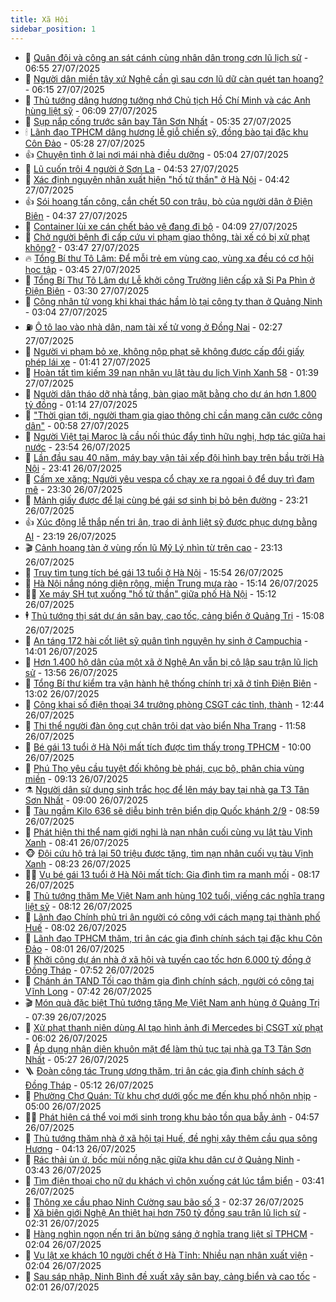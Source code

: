 ```yaml
---
title: Xã Hội
sidebar_position: 1
---
```


<!-- dantri-xa-hoi:START -->
- 🫣 [Quân đội và công an sát cánh cùng nhân dân trong cơn lũ lịch sử](https://dantri.com.vn/xa-hoi/quan-doi-va-cong-an-sat-canh-cung-nhan-dan-trong-con-lu-lich-su-20250727131819142.htm) - 06:55 27/07/2025
- 💼 [Người dân miền tây xứ Nghệ cần gì sau cơn lũ dữ càn quét tan hoang?](https://dantri.com.vn/xa-hoi/nguoi-dan-mien-tay-xu-nghe-can-gi-sau-con-lu-du-can-quet-tan-hoang-20250727120108592.htm) - 06:15 27/07/2025
- 🎊 [Thủ tướng dâng hương tưởng nhớ Chủ tịch Hồ Chí Minh và các Anh hùng liệt sỹ](https://dantri.com.vn/xa-hoi/thu-tuong-dang-huong-tuong-nho-chu-tich-ho-chi-minh-va-cac-anh-hung-liet-sy-20250727102645852.htm) - 06:09 27/07/2025
- 🙉 [Sụp nắp cống trước sân bay Tân Sơn Nhất](https://dantri.com.vn/xa-hoi/sup-nap-cong-truoc-san-bay-tan-son-nhat-20250727114810749.htm) - 05:35 27/07/2025
- 🕯 [Lãnh đạo TPHCM dâng hương lễ giỗ chiến sỹ, đồng bào tại đặc khu Côn Đảo](https://dantri.com.vn/xa-hoi/lanh-dao-tphcm-dang-huong-le-gio-chien-sy-dong-bao-tai-dac-khu-con-dao-20250727120808656.htm) - 05:28 27/07/2025
- 👍 [Chuyện tình ở lại nơi mái nhà điều dưỡng](https://dantri.com.vn/xa-hoi/chuyen-tinh-o-lai-noi-mai-nha-dieu-duong-20250726180716581.htm) - 05:04 27/07/2025
- 🤖 [Lũ cuốn trôi 4 người ở Sơn La](https://dantri.com.vn/xa-hoi/lu-cuon-troi-4-nguoi-o-son-la-20250727114921444.htm) - 04:53 27/07/2025
- 🙉 [Xác định nguyên nhân xuất hiện &quot;hố tử thần&quot; ở Hà Nội](https://dantri.com.vn/xa-hoi/xac-dinh-nguyen-nhan-xuat-hien-ho-tu-than-o-ha-noi-20250727113817216.htm) - 04:42 27/07/2025
- 👍 [Sói hoang tấn công, cắn chết 50 con trâu, bò của người dân ở Điện Biên](https://dantri.com.vn/xa-hoi/soi-hoang-tan-cong-can-chet-50-con-trau-bo-cua-nguoi-dan-o-dien-bien-20250727113352324.htm) - 04:37 27/07/2025
- 🗽 [Container lùi xe cán chết bảo vệ đang đi bộ](https://dantri.com.vn/xa-hoi/container-lui-xe-can-chet-bao-ve-dang-di-bo-20250727110543916.htm) - 04:09 27/07/2025
- 🗽 [Chở người bệnh đi cấp cứu vi phạm giao thông, tài xế có bị xử phạt không?](https://dantri.com.vn/xa-hoi/cho-nguoi-benh-di-cap-cuu-vi-pham-giao-thong-tai-xe-co-bi-xu-phat-khong-20250727103231069.htm) - 03:47 27/07/2025
- 🔥 [Tổng Bí thư Tô Lâm: Để mỗi trẻ em vùng cao, vùng xa đều có cơ hội học tập](https://dantri.com.vn/xa-hoi/tong-bi-thu-to-lam-de-moi-tre-em-vung-cao-vung-xa-deu-co-co-hoi-hoc-tap-20250727104453306.htm) - 03:45 27/07/2025
- 🦒 [Tổng Bí Thư Tô Lâm dự Lễ khởi công Trường liên cấp xã Si Pa Phìn ở Điện Biên](https://dantri.com.vn/xa-hoi/tong-bi-thu-to-lam-du-le-khoi-cong-truong-lien-cap-xa-si-pa-phin-o-dien-bien-20250727103024982.htm) - 03:30 27/07/2025
- 🧐 [Công nhân tử vong khi khai thác hầm lò tại công ty than ở Quảng Ninh](https://dantri.com.vn/xa-hoi/cong-nhan-tu-vong-khi-khai-thac-ham-lo-tai-cong-ty-than-o-quang-ninh-20250727094535523.htm) - 03:04 27/07/2025
- ⛽️ [Ô tô lao vào nhà dân, nam tài xế tử vong ở Đồng Nai](https://dantri.com.vn/xa-hoi/o-to-lao-vao-nha-dan-nam-tai-xe-tu-vong-o-dong-nai-20250727091943266.htm) - 02:27 27/07/2025
- 🚀 [Người vi phạm bỏ xe, không nộp phạt sẽ không được cấp đổi giấy phép lái xe](https://dantri.com.vn/xa-hoi/nguoi-vi-pham-bo-xe-khong-nop-phat-se-khong-duoc-cap-doi-giay-phep-lai-xe-20250727083540899.htm) - 01:41 27/07/2025
- 🦒 [Hoàn tất tìm kiếm 39 nạn nhân vụ lật tàu du lịch Vịnh Xanh 58](https://dantri.com.vn/xa-hoi/hoan-tat-tim-kiem-39-nan-nhan-vu-lat-tau-du-lich-vinh-xanh-58-20250727083152425.htm) - 01:39 27/07/2025
- 🦅 [Người dân tháo dỡ nhà tầng, bàn giao mặt bằng cho dự án hơn 1.800 tỷ đồng](https://dantri.com.vn/xa-hoi/nguoi-dan-thao-do-nha-tang-ban-giao-mat-bang-cho-du-an-hon-1800-ty-dong-20250726160707363.htm) - 01:14 27/07/2025
- 🚀 [&quot;Thời gian tới, người tham gia giao thông chỉ cần mang căn cước công dân&quot;](https://dantri.com.vn/xa-hoi/thoi-gian-toi-nguoi-tham-gia-giao-thong-chi-can-mang-can-cuoc-cong-dan-20250727075133990.htm) - 00:58 27/07/2025
- 🦅 [Người Việt tại Maroc là cầu nối thúc đẩy tình hữu nghị, hợp tác giữa hai nước](https://dantri.com.vn/xa-hoi/nguoi-viet-tai-maroc-la-cau-noi-thuc-day-tinh-huu-nghi-hop-tac-giua-hai-nuoc-20250727065432584.htm) - 23:54 26/07/2025
- 🤠 [Lần đầu sau 40 năm, máy bay vận tải xếp đội hình bay trên bầu trời Hà Nội](https://dantri.com.vn/xa-hoi/lan-dau-sau-40-nam-may-bay-van-tai-xep-doi-hinh-bay-tren-bau-troi-ha-noi-20250726141408458.htm) - 23:41 26/07/2025
- 💄 [Cấm xe xăng: Người yêu vespa cổ chạy xe ra ngoại ô để duy trì đam mê](https://dantri.com.vn/xa-hoi/cam-xe-xang-nguoi-yeu-vespa-co-chay-xe-ra-ngoai-o-de-duy-tri-dam-me-20250726204407964.htm) - 23:30 26/07/2025
- 🥷 [Mảnh giấy được để lại cùng bé gái sơ sinh bị bỏ bên đường](https://dantri.com.vn/xa-hoi/manh-giay-duoc-de-lai-cung-be-gai-so-sinh-bi-bo-ben-duong-20250727055044845.htm) - 23:21 26/07/2025
- 👍 [Xúc động lễ thắp nến tri ân, trao di ảnh liệt sỹ được phục dựng bằng AI](https://dantri.com.vn/xa-hoi/xuc-dong-le-thap-nen-tri-an-trao-di-anh-liet-sy-duoc-phuc-dung-bang-ai-20250726224718306.htm) - 23:19 26/07/2025
- 🎬 [Cảnh hoang tàn ở vùng rốn lũ Mỹ Lý nhìn từ trên cao](https://dantri.com.vn/xa-hoi/canh-hoang-tan-o-vung-ron-lu-my-ly-nhin-tu-tren-cao-20250726180116292.htm) - 23:13 26/07/2025
- 🦒 [Truy tìm tung tích bé gái 13 tuổi ở Hà Nội](https://dantri.com.vn/xa-hoi/truy-tim-tung-tich-be-gai-13-tuoi-o-ha-noi-20250726222934519.htm) - 15:54 26/07/2025
- 🌊 [Hà Nội nắng nóng diện rộng, miền Trung mưa rào](https://dantri.com.vn/xa-hoi/ha-noi-nang-nong-dien-rong-mien-trung-mua-rao-20250726221016213.htm) - 15:14 26/07/2025
- 🧑‍💻 [Xe máy SH tụt xuống &quot;hố tử thần&quot; giữa phố Hà Nội](https://dantri.com.vn/xa-hoi/xe-may-sh-tut-xuong-ho-tu-than-giua-pho-ha-noi-20250726220600218.htm) - 15:12 26/07/2025
- 🕴 [Thủ tướng thị sát dự án sân bay, cao tốc, cảng biển ở Quảng Trị](https://dantri.com.vn/xa-hoi/thu-tuong-thi-sat-du-an-san-bay-cao-toc-cang-bien-o-quang-tri-20250726203146270.htm) - 15:08 26/07/2025
- 🤔 [An táng 172 hài cốt liệt sỹ quân tình nguyện hy sinh ở Campuchia](https://dantri.com.vn/xa-hoi/an-tang-172-hai-cot-liet-sy-quan-tinh-nguyen-hy-sinh-o-campuchia-20250726180322334.htm) - 14:01 26/07/2025
- 💄 [Hơn 1.400 hộ dân của một xã ở Nghệ An vẫn bị cô lập sau trận lũ lịch sử](https://dantri.com.vn/xa-hoi/hon-1400-ho-dan-cua-mot-xa-o-nghe-an-van-bi-co-lap-sau-tran-lu-lich-su-20250726194211911.htm) - 13:56 26/07/2025
- 🧠 [Tổng Bí thư kiểm tra vận hành hệ thống chính trị xã ở tỉnh Điện Biên](https://dantri.com.vn/xa-hoi/tong-bi-thu-kiem-tra-van-hanh-he-thong-chinh-tri-xa-o-tinh-dien-bien-20250726200204441.htm) - 13:02 26/07/2025
- 🦣 [Công khai số điện thoại 34 trưởng phòng CSGT các tỉnh, thành](https://dantri.com.vn/xa-hoi/cong-khai-so-dien-thoai-34-truong-phong-csgt-cac-tinh-thanh-20250726192947309.htm) - 12:44 26/07/2025
- 💫 [Thi thể người đàn ông cụt chân trôi dạt vào biển Nha Trang](https://dantri.com.vn/xa-hoi/thi-the-nguoi-dan-ong-cut-chan-troi-dat-vao-bien-nha-trang-20250726185409932.htm) - 11:58 26/07/2025
- 🚀 [Bé gái 13 tuổi ở Hà Nội mất tích được tìm thấy trong TPHCM](https://dantri.com.vn/xa-hoi/be-gai-13-tuoi-o-ha-noi-mat-tich-duoc-tim-thay-trong-tphcm-20250726165456150.htm) - 10:00 26/07/2025
- 🤔 [Phú Thọ yêu cầu tuyệt đối không bè phái, cục bộ, phân chia vùng miền](https://dantri.com.vn/xa-hoi/phu-tho-yeu-cau-tuyet-doi-khong-be-phai-cuc-bo-phan-chia-vung-mien-20250726114655579.htm) - 09:13 26/07/2025
- ⚗️ [Người dân sử dụng sinh trắc học để lên máy bay tại nhà ga T3 Tân Sơn Nhất](https://dantri.com.vn/xa-hoi/nguoi-dan-su-dung-sinh-trac-hoc-de-len-may-bay-tai-nha-ga-t3-tan-son-nhat-20250726112836305.htm) - 09:00 26/07/2025
- 🫶 [Tàu ngầm Kilo 636 sẽ diễu binh trên biển dịp Quốc khánh 2/9](https://dantri.com.vn/xa-hoi/tau-ngam-kilo-636-se-dieu-binh-tren-bien-dip-quoc-khanh-29-20250726150823710.htm) - 08:59 26/07/2025
- 🌮 [Phát hiện thi thể nam giới nghi là nạn nhân cuối cùng vụ lật tàu Vịnh Xanh](https://dantri.com.vn/xa-hoi/phat-hien-thi-the-nam-gioi-nghi-la-nan-nhan-cuoi-cung-vu-lat-tau-vinh-xanh-20250726153315924.htm) - 08:41 26/07/2025
- 🐵 [Đội cứu hộ trả lại 50 triệu được tặng, tìm nạn nhân cuối vụ tàu Vịnh Xanh](https://dantri.com.vn/xa-hoi/doi-cuu-ho-tra-lai-50-trieu-duoc-tang-tim-nan-nhan-cuoi-vu-tau-vinh-xanh-20250726150420258.htm) - 08:23 26/07/2025
- 🧑‍🏫 [Vụ bé gái 13 tuổi ở Hà Nội mất tích: Gia đình tìm ra manh mối](https://dantri.com.vn/xa-hoi/vu-be-gai-13-tuoi-o-ha-noi-mat-tich-gia-dinh-tim-ra-manh-moi-20250726150351826.htm) - 08:17 26/07/2025
- 💫 [Thủ tướng thăm Mẹ Việt Nam anh hùng 102 tuổi, viếng các nghĩa trang liệt sỹ](https://dantri.com.vn/xa-hoi/thu-tuong-tham-me-viet-nam-anh-hung-102-tuoi-vieng-cac-nghia-trang-liet-sy-20250726142442841.htm) - 08:12 26/07/2025
- 🦩 [Lãnh đạo Chính phủ tri ân người có công với cách mạng tại thành phố Huế](https://dantri.com.vn/xa-hoi/lanh-dao-chinh-phu-tri-an-nguoi-co-cong-voi-cach-mang-tai-thanh-pho-hue-20250726141335445.htm) - 08:02 26/07/2025
- 🦄 [Lãnh đạo TPHCM thăm, tri ân các gia đình chính sách tại đặc khu Côn Đảo](https://dantri.com.vn/xa-hoi/lanh-dao-tphcm-tham-tri-an-cac-gia-dinh-chinh-sach-tai-dac-khu-con-dao-20250726133257782.htm) - 08:01 26/07/2025
- 💂 [Khởi công dự án nhà ở xã hội và tuyến cao tốc hơn 6.000 tỷ đồng ở Đồng Tháp](https://dantri.com.vn/xa-hoi/khoi-cong-du-an-nha-o-xa-hoi-va-tuyen-cao-toc-hon-6000-ty-dong-o-dong-thap-20250726131354131.htm) - 07:52 26/07/2025
- 💄 [Chánh án TAND Tối cao thăm gia đình chính sách, người có công tại Vĩnh Long](https://dantri.com.vn/xa-hoi/chanh-an-tand-toi-cao-tham-gia-dinh-chinh-sach-nguoi-co-cong-tai-vinh-long-20250726120630129.htm) - 07:42 26/07/2025
- 🎬 [Món quà đặc biệt Thủ tướng tặng Mẹ Việt Nam anh hùng ở Quảng Trị](https://dantri.com.vn/xa-hoi/mon-qua-dac-biet-thu-tuong-tang-me-viet-nam-anh-hung-o-quang-tri-20250726143727789.htm) - 07:39 26/07/2025
- 👀 [Xử phạt thanh niên dùng AI tạo hình ảnh đi Mercedes bị CSGT xử phạt](https://dantri.com.vn/xa-hoi/xu-phat-thanh-nien-dung-ai-tao-hinh-anh-di-mercedes-bi-csgt-xu-phat-20250726125503906.htm) - 06:02 26/07/2025
- 💃 [Áp dụng nhận diện khuôn mặt để làm thủ tục tại nhà ga T3 Tân Sơn Nhất](https://dantri.com.vn/xa-hoi/ap-dung-nhan-dien-khuon-mat-de-lam-thu-tuc-tai-nha-ga-t3-tan-son-nhat-20250726111014742.htm) - 05:27 26/07/2025
- 🪜 [Đoàn công tác Trung ương thăm, tri ân các gia đình chính sách ở Đồng Tháp](https://dantri.com.vn/xa-hoi/doan-cong-tac-trung-uong-tham-tri-an-cac-gia-dinh-chinh-sach-o-dong-thap-20250726115545992.htm) - 05:12 26/07/2025
- 📝 [Phường Chợ Quán: Từ khu chợ dưới gốc me đến khu phố nhộn nhịp](https://dantri.com.vn/xa-hoi/phuong-cho-quan-tu-khu-cho-duoi-goc-me-den-khu-pho-nhon-nhip-20250724151938040.htm) - 05:00 26/07/2025
- 🧑‍💻 [Phát hiện cá thể voi mới sinh trong khu bảo tồn qua bẫy ảnh](https://dantri.com.vn/xa-hoi/phat-hien-ca-the-voi-moi-sinh-trong-khu-bao-ton-qua-bay-anh-20250726102705144.htm) - 04:57 26/07/2025
- 👺 [Thủ tướng thăm nhà ở xã hội tại Huế, đề nghị xây thêm cầu qua sông Hương](https://dantri.com.vn/xa-hoi/thu-tuong-tham-nha-o-xa-hoi-tai-hue-de-nghi-xay-them-cau-qua-song-huong-20250726111334077.htm) - 04:13 26/07/2025
- 🌮 [Rác thải ùn ứ, bốc mùi nồng nặc giữa khu dân cư ở Quảng Ninh](https://dantri.com.vn/xa-hoi/rac-thai-un-u-boc-mui-nong-nac-giua-khu-dan-cu-o-quang-ninh-20250725133935642.htm) - 03:43 26/07/2025
- 🤭 [Tìm điện thoại cho nữ du khách vì chôn xuống cát lúc tắm biển](https://dantri.com.vn/xa-hoi/tim-dien-thoai-cho-nu-du-khach-vi-chon-xuong-cat-luc-tam-bien-20250726100555908.htm) - 03:41 26/07/2025
- 💪 [Thông xe cầu phao Ninh Cường sau bão số 3](https://dantri.com.vn/xa-hoi/thong-xe-cau-phao-ninh-cuong-sau-bao-so-3-20250726092450852.htm) - 02:37 26/07/2025
- 🧰 [Xã biên giới Nghệ An thiệt hại hơn 750 tỷ đồng sau trận lũ lịch sử](https://dantri.com.vn/xa-hoi/xa-bien-gioi-nghe-an-thiet-hai-hon-750-ty-dong-sau-tran-lu-lich-su-20250726084020240.htm) - 02:31 26/07/2025
- 🤡 [Hàng nghìn ngọn nến tri ân bừng sáng ở nghĩa trang liệt sĩ TPHCM](https://dantri.com.vn/xa-hoi/hang-nghin-ngon-nen-tri-an-bung-sang-o-nghia-trang-liet-si-tphcm-20250726015429114.htm) - 02:04 26/07/2025
- 🦆 [Vụ lật xe khách 10 người chết ở Hà Tĩnh: Nhiều nạn nhân xuất viện](https://dantri.com.vn/xa-hoi/vu-lat-xe-khach-10-nguoi-chet-o-ha-tinh-nhieu-nan-nhan-xuat-vien-20250726084057601.htm) - 02:04 26/07/2025
- 🦍 [Sau sáp nhập, Ninh Bình đề xuất xây sân bay, cảng biển và cao tốc](https://dantri.com.vn/xa-hoi/sau-sap-nhap-ninh-binh-de-xuat-xay-san-bay-cang-bien-va-cao-toc-20250726080415849.htm) - 02:01 26/07/2025<!-- dantri-xa-hoi:END -->

